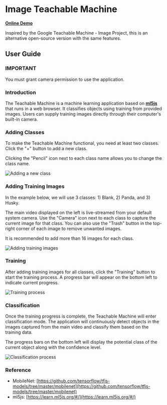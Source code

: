 # Image Teachable Machine

[**Online Demo**](https://xiaohan-tian.github.io/release-teachable-machine/index.html)

Inspired by the Google Teachable Machine - Image Project, this is an alternative open-source version with the same features.

## User Guide

### IMPORTANT
You must grant camera permission to use the application.

### Introduction
The Teachable Machine is a machine learning application based on [**ml5js**](https://learn.ml5js.org/#/) that runs in a web browser. It classifies objects using training from provided images. Users can supply training images directly through their computer's built-in camera.

### Adding Classes
To make the Teachable Machine functional, you need at least two classes. Click the "+" button to add a new class.

Clicking the "Pencil" icon next to each class name allows you to change the class name.

![Adding a new class](https://github.com/Xiaohan-Tian/release/blob/main/release-teachable-machine/res/01-add-class.png?raw=true)

### Adding Training Images
In the example below, we will use 3 classes: 1) Blank, 2) Panda, and 3) Husky.

The main video displayed on the left is live-streamed from your default system camera. Use the "Camera" icon next to each class to capture the current image for that class. You can also use the "Trash" button in the top-right corner of each image to remove unwanted images.

It is recommended to add more than 16 images for each class.

![Adding training images](https://github.com/Xiaohan-Tian/release/blob/main/release-teachable-machine/res/02-add-image.png?raw=true)

### Training
After adding training images for all classes, click the "Training" button to start the training process. A progress bar will appear on the bottom left to indicate current progress.

![Training process](https://github.com/Xiaohan-Tian/release/blob/main/release-teachable-machine/res/03-training.png?raw=true)

### Classification
Once the training progress is complete, the Teachable Machine will enter classification mode. The application will continuously detect objects in the images captured from the main video and classify them based on the training data.

The progress bars on the bottom left will display the potential class of the current object along with the confidence level.

![Classification process](https://github.com/Xiaohan-Tian/release/blob/main/release-teachable-machine/res/04-classification.png?raw=true)

### Reference
- MobileNet: [https://github.com/tensorflow/tfjs-models/tree/master/mobilenet](https://github.com/tensorflow/tfjs-models/tree/master/mobilenet)
- ml5js: [https://learn.ml5js.org/#/](https://learn.ml5js.org/#/)

